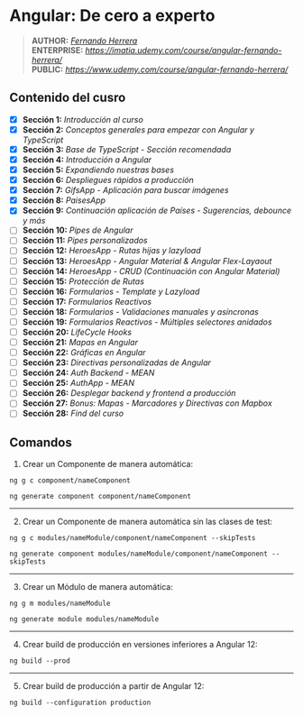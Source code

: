 # Angular: De cero a experto

> **AUTHOR:** _[Fernando Herrera](https://www.udemy.com/user/550c38655ec11/)_  
> **ENTERPRISE:** _https://imatia.udemy.com/course/angular-fernando-herrera/_  
> **PUBLIC:** _https://www.udemy.com/course/angular-fernando-herrera/_

## Contenido del cusro

- [x] **Sección 1:** _Introducción al curso_
- [x] **Sección 2:** _Conceptos generales para empezar con Angular y TypeScript_
- [x] **Sección 3:** _Base de TypeScript - Sección recomendada_
- [x] **Sección 4:** _Introducción a Angular_
- [x] **Sección 5:** _Expandiendo nuestras bases_
- [x] **Sección 6:** _Despliegues rápidos a producción_
- [x] **Sección 7:** _GifsApp - Aplicación para buscar imágenes_
- [x] **Sección 8:** _PaisesApp_
- [x] **Sección 9:** _Continuación aplicación de Países - Sugerencias, debounce y más_
- [ ] **Sección 10:** _Pipes de Angular_
- [ ] **Sección 11:** _Pipes personalizados_
- [ ] **Sección 12:** _HeroesApp - Rutas hijas y lazyload_
- [ ] **Sección 13:** _HeroesApp - Angular Material & Angular Flex-Layaout_
- [ ] **Sección 14:** _HeroesApp - CRUD (Continuación con Angular Material)_
- [ ] **Sección 15:** _Protección de Rutas_
- [ ] **Sección 16:** _Formularios - Template y Lazyload_
- [ ] **Sección 17:** _Formularios Reactivos_
- [ ] **Sección 18:** _Formularios - Validaciones manuales y asíncronas_
- [ ] **Sección 19:** _Formularios Reactivos - Múltiples selectores anidados_
- [ ] **Sección 20:** _LifeCycle Hooks_
- [ ] **Sección 21:** _Mapas en Angular_
- [ ] **Sección 22:** _Gráficas en Angular_
- [ ] **Sección 23:** _Directivas personalizadas de Angular_
- [ ] **Sección 24:** _Auth Backend - MEAN_
- [ ] **Sección 25:** _AuthApp - MEAN_
- [ ] **Sección 26:** _Desplegar backend y frontend a producción_
- [ ] **Sección 27:** _Bonus: Mapas - Marcadores y Directivas con Mapbox_
- [ ] **Sección 28:** _Find del curso_  

## Comandos

1. Crear un Componente de manera automática:

```shell
ng g c component/nameComponent
```

```shell
ng generate component component/nameComponent
```

---

2. Crear un Componente de manera automática sin las clases de test:

```shell
ng g c modules/nameModule/component/nameComponent --skipTests
```

```shell
ng generate component modules/nameModule/component/nameComponent --skipTests
```

---

3. Crear un Módulo de manera automática:

```shell
ng g m modules/nameModule
```

```shell
ng generate module modules/nameModule
```

---

4. Crear build de producción en versiones inferiores a Angular 12:

```shell
ng build --prod
```

---

5. Crear build de producción a partir de Angular 12:

```shell
ng build --configuration production
```